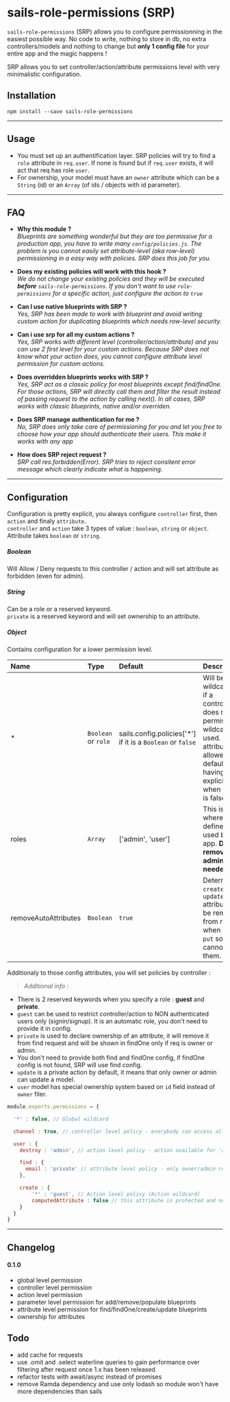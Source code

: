 # sails-role-permissions (SRP)

`sails-role-permissions` (SRP) allows you to configure permissionning in the easiest possible way. No code to write, nothing to store in db, no extra controllers/models and nothing to change but **only 1 config file** for your entire app and the magic happens !  

SRP allows you to set controller/action/attribute permissions level with very minimalistic configuration.

## Installation  

`npm install --save sails-role-permissions`

---

## Usage
- You must set up an authentification layer. SRP policies will try to find a `role` attribute in `req.user`. If none is found but if `req.user` exists, it will act that req has role `user`.  
- For ownership, your model must have an `owner` attribute which can be a `String` (id) or an `Array` (of ids / objects with id parameter).  

---

## FAQ

- **Why this module ?**  
*Blueprints are something wonderful but they are too permissive for a production app, you have to write many `config/policies.js`. The problem is you cannot easily set attribute-level (aka row-level) permissioning in a easy way with policies. SRP does this job for you.*

- **Does my existing policies will work with this hook ?**  
*We do not change your existing policies and they will be executed **before** `sails-role-permissions`. If you don't want to use `role-permissions` for a specific action, just configure the action to `true`*

- **Can I use native blueprints with SRP ?**  
*Yes, SRP has been made to work with blueprint and avoid writing custom action for duplicating blueprints which needs row-level security.*

- **Can i use srp for all my custom actions ?**  
*Yes, SRP works with different level (controller/action/attribute) and you can use 2 first level for your custom actions. Because SRP does not know what your action does, you cannot configure attribute level permission for custom actions.*

- **Does overridden blueprints works with SRP ?**  
*Yes, SRP act as a classic policy for most blueprints except find/findOne. For those actions, SRP will directly call them and filter the result instead of passing request to the action by calling next(). In all cases, SRP works with classic blueprints, native and/or overriden.*

- **Does SRP manage authentication for me ?**  
*No, SRP does only take care of permissioning for you and let you free to choose how your app should authenticate their users. This make it works with any app*

- **How does SRP reject request ?**  
*SRP call res.forbidden(Error). SRP tries to reject consitent error message which clearly indicate what is happening.*


---

## Configuration

Configuration is pretty explicit, you always configure `controller` first, then `action` and finaly `attribute`.  
`controller` and `action` take 3 types of value : `boolean`, `string` or `object`. Attribute takes `boolean` or `string`.  

##### Boolean
Will Allow / Deny requests to this controller / action and will set attribute as forbidden (even for admin).

##### String
Can be a role or a reserved keyword.  
`private` is a reserved keyword and will set ownership to an attribute.

##### Object
Contains configuration for a lower permission level.



| Name  | Type  | Default | Description |
|:---         |:---      |:---      |:---  |
| * | `Boolean` or `role` | sails.config.policies['*'] if it is a `Boolean` or `false` | Will be used like wildcard policy, if a controller/action does not have permission set, wildcard will be used. Note that attributes are allowed by default to avoid having to make explicit allowing when wildcard is false |
| roles | `Array` | ['admin', 'user'] | This is the place where you define the roles used by your app. **Don't remove/rename admin role it is needed**. |
| removeAutoAttributes | `Boolean` | `true` | Determine if `id`, `createdAt` and `updatedAt` attributes will be removed from req.body when `post` or `put` so user cannot set them. |

Additionaly to those config attributes, you will set policies by controller :

>*Additional info* :  
- There is 2 reserved keywords when you specify a role : **guest** and **private**.  
- `guest` can be used to restrict controller/action to NON authenticated users only (signin/signup). It is an automatic role, you don't need to provide it in config.   
- `private` is used to declare ownership of an attribute, it will remove it from find request and will be shown in findOne only if req is owner or admin.  
- You don't need to provide both find and findOne config, if findOne config is not found, SRP will use find config.  
- `update` is a private action by default, it means that only owner or admin can update a model.  
- `user` model has special ownership system based on `id` field instead of `owner` filer.  

```javascript
module.exports.permissions = {

  '*' : false, // Global wildcard

  channel : true, // controller level policy - everybody can access all actions and all attributes (except creating autoAttributes)

  user : {
    destroy : 'admin', // action level policy - action available for 'admin' role only

    find : {
      email : 'private' // attribute level policy - only owner/admin role can findOne attribute and only admin can find it
    },

    create : {
        '*' : 'guest', // Action level policy (Action wildcard)
        computedAttribute : false // this attribute is protected and no one even admin can create it with blueprints
    }
  }
}
```

---

## Changelog  
#### 0.1.0
- global level permission
- controller level permission
- action level permission
- parameter level permission for add/remove/populate blueprints
- attribute level permission for find/findOne/create/update blueprints
- ownership for attributes

## Todo
- add cache for requests
- use .omit and .select waterline queries to gain performance over filtering after request once 1.x has been released
- refactor tests with await/async instead of promises
- remove Ramda dependency and use only lodash so module won't have more dependencies than sails
